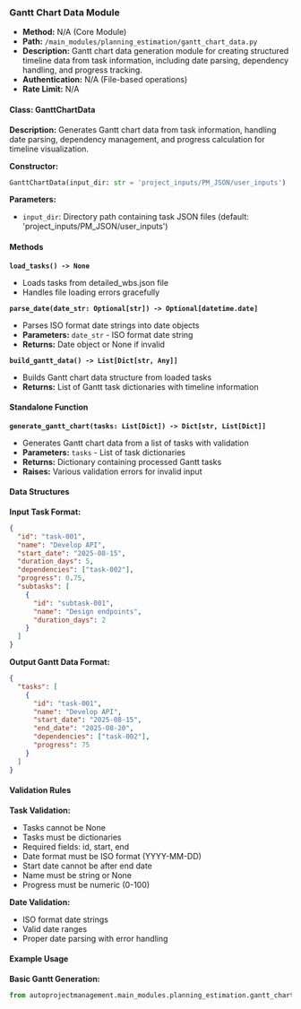 ### Gantt Chart Data Module

- **Method:** N/A (Core Module)
- **Path:** `/main_modules/planning_estimation/gantt_chart_data.py`
- **Description:** Gantt chart data generation module for creating structured timeline data from task information, including date parsing, dependency handling, and progress tracking.
- **Authentication:** N/A (File-based operations)
- **Rate Limit:** N/A

#### Class: GanttChartData

**Description:** Generates Gantt chart data from task information, handling date parsing, dependency management, and progress calculation for timeline visualization.

**Constructor:**
```python
GanttChartData(input_dir: str = 'project_inputs/PM_JSON/user_inputs')
```

**Parameters:**
- `input_dir`: Directory path containing task JSON files (default: 'project_inputs/PM_JSON/user_inputs')

#### Methods

**`load_tasks() -> None`**
- Loads tasks from detailed_wbs.json file
- Handles file loading errors gracefully

**`parse_date(date_str: Optional[str]) -> Optional[datetime.date]`**
- Parses ISO format date strings into date objects
- **Parameters:** `date_str` - ISO format date string
- **Returns:** Date object or None if invalid

**`build_gantt_data() -> List[Dict[str, Any]]`**
- Builds Gantt chart data structure from loaded tasks
- **Returns:** List of Gantt task dictionaries with timeline information

#### Standalone Function

**`generate_gantt_chart(tasks: List[Dict]) -> Dict[str, List[Dict]]`**
- Generates Gantt chart data from a list of tasks with validation
- **Parameters:** `tasks` - List of task dictionaries
- **Returns:** Dictionary containing processed Gantt tasks
- **Raises:** Various validation errors for invalid input

#### Data Structures

**Input Task Format:**
```json
{
  "id": "task-001",
  "name": "Develop API",
  "start_date": "2025-08-15",
  "duration_days": 5,
  "dependencies": ["task-002"],
  "progress": 0.75,
  "subtasks": [
    {
      "id": "subtask-001",
      "name": "Design endpoints",
      "duration_days": 2
    }
  ]
}
```

**Output Gantt Data Format:**
```json
{
  "tasks": [
    {
      "id": "task-001",
      "name": "Develop API",
      "start_date": "2025-08-15",
      "end_date": "2025-08-20",
      "dependencies": ["task-002"],
      "progress": 75
    }
  ]
}
```

#### Validation Rules

**Task Validation:**
- Tasks cannot be None
- Tasks must be dictionaries
- Required fields: id, start, end
- Date format must be ISO format (YYYY-MM-DD)
- Start date cannot be after end date
- Name must be string or None
- Progress must be numeric (0-100)

**Date Validation:**
- ISO format date strings
- Valid date ranges
- Proper date parsing with error handling

#### Example Usage

**Basic Gantt Generation:**
```python
from autoprojectmanagement.main_modules.planning_estimation.gantt_chart_data import (
